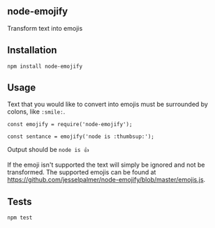 node-emojify
------------

Transform text into emojis

## Installation

  `npm install node-emojify`

## Usage

  Text that you would like to convert into emojis must be surrounded by colons, like `:smile:`.
  
    const emojify = require('node-emojify');

    const sentance = emojify('node is :thumbsup:');
  
  Output should be `node is 👍`

  If the emoji isn't supported the text will simply be ignored and not be transformed. The supported emojis can be found at https://github.com/jesselpalmer/node-emojify/blob/master/emojis.js.
  
## Tests

  `npm test`
